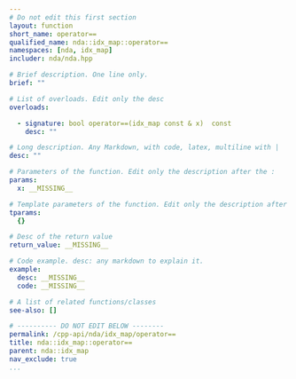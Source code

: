 ```yaml
---
# Do not edit this first section
layout: function
short_name: operator==
qualified_name: nda::idx_map::operator==
namespaces: [nda, idx_map]
includer: nda/nda.hpp

# Brief description. One line only.
brief: ""

# List of overloads. Edit only the desc
overloads:

  - signature: bool operator==(idx_map const & x)  const
    desc: ""

# Long description. Any Markdown, with code, latex, multiline with |
desc: ""

# Parameters of the function. Edit only the description after the :
params:
  x: __MISSING__

# Template parameters of the function. Edit only the description after the :
tparams:
  {}

# Desc of the return value
return_value: __MISSING__

# Code example. desc: any markdown to explain it.
example:
  desc: __MISSING__
  code: __MISSING__

# A list of related functions/classes
see-also: []

# ---------- DO NOT EDIT BELOW --------
permalink: /cpp-api/nda/idx_map/operator==
title: nda::idx_map::operator==
parent: nda::idx_map
nav_exclude: true
...
```


